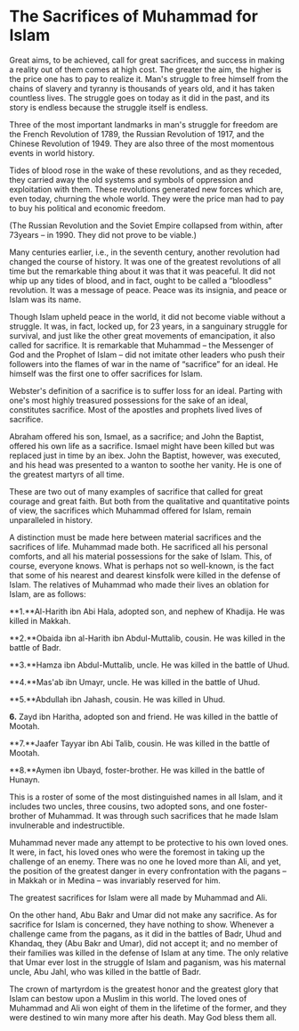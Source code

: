 The Sacrifices of Muhammad for Islam
====================================

Great aims, to be achieved, call for great sacrifices, and success in
making a reality out of them comes at high cost. The greater the aim,
the higher is the price one has to pay to realize it. Man's struggle to
free himself from the chains of slavery and tyranny is thousands of
years old, and it has taken countless lives. The struggle goes on today
as it did in the past, and its story is endless because the struggle
itself is endless.

Three of the most important landmarks in man's struggle for freedom are
the French Revolution of 1789, the Russian Revolution of 1917, and the
Chinese Revolution of 1949. They are also three of the most momentous
events in world history.

Tides of blood rose in the wake of these revolutions, and as they
receded, they carried away the old systems and symbols of oppression and
exploitation with them. These revolutions generated new forces which
are, even today, churning the whole world. They were the price man had
to pay to buy his political and economic freedom.

(The Russian Revolution and the Soviet Empire collapsed from within,
after 73years – in 1990. They did not prove to be viable.)

Many centuries earlier, i.e., in the seventh century, another revolution
had changed the course of history. It was one of the greatest
revolutions of all time but the remarkable thing about it was that it
was peaceful. It did not whip up any tides of blood, and in fact, ought
to be called a “bloodless” revolution. It was a message of peace. Peace
was its insignia, and peace or Islam was its name.

Though Islam upheld peace in the world, it did not become viable without
a struggle. It was, in fact, locked up, for 23 years, in a sanguinary
struggle for survival, and just like the other great movements of
emancipation, it also called for sacrifice. It is remarkable that
Muhammad – the Messenger of God and the Prophet of Islam – did not
imitate other leaders who push their followers into the flames of war in
the name of “sacrifice” for an ideal. He himself was the first one to
offer sacrifices for Islam.

Webster's definition of a sacrifice is to suffer loss for an ideal.
Parting with one's most highly treasured possessions for the sake of an
ideal, constitutes sacrifice. Most of the apostles and prophets lived
lives of sacrifice.

Abraham offered his son, Ismael, as a sacrifice; and John the Baptist,
offered his own life as a sacrifice. Ismael might have been killed but
was replaced just in time by an ibex. John the Baptist, however, was
executed, and his head was presented to a wanton to soothe her vanity.
He is one of the greatest martyrs of all time.

These are two out of many examples of sacrifice that called for great
courage and great faith. But both from the qualitative and quantitative
points of view, the sacrifices which Muhammad offered for Islam, remain
unparalleled in history.

A distinction must be made here between material sacrifices and the
sacrifices of life. Muhammad made both. He sacrificed all his personal
comforts, and all his material possessions for the sake of Islam. This,
of course, everyone knows. What is perhaps not so well-known, is the
fact that some of his nearest and dearest kinsfolk were killed in the
defense of Islam. The relatives of Muhammad who made their lives an
oblation for Islam, are as follows:

**1.**Al-Harith ibn Abi Hala, adopted son, and nephew of Khadija. He was
killed in Makkah.

**2.**Obaida ibn al-Harith ibn Abdul-Muttalib, cousin. He was killed in
the battle of Badr.

**3.**Hamza ibn Abdul-Muttalib, uncle. He was killed in the battle of
Uhud.

**4.**Mas'ab ibn Umayr, uncle. He was killed in the battle of Uhud.

**5.**Abdullah ibn Jahash, cousin. He was killed in Uhud.

**6.** Zayd ibn Haritha, adopted son and friend. He was killed in the
battle of Mootah.

**7.**Jaafer Tayyar ibn Abi Talib, cousin. He was killed in the battle
of Mootah.

**8.**Aymen ibn Ubayd, foster-brother. He was killed in the battle of
Hunayn.

This is a roster of some of the most distinguished names in all Islam,
and it includes two uncles, three cousins, two adopted sons, and one
foster-brother of Muhammad. It was through such sacrifices that he made
Islam invulnerable and indestructible.

Muhammad never made any attempt to be protective to his own loved ones.
It were, in fact, his loved ones who were the foremost in taking up the
challenge of an enemy. There was no one he loved more than Ali, and yet,
the position of the greatest danger in every confrontation with the
pagans – in Makkah or in Medina – was invariably reserved for him.

The greatest sacrifices for Islam were all made by Muhammad and Ali.

On the other hand, Abu Bakr and Umar did not make any sacrifice. As for
sacrifice for Islam is concerned, they have nothing to show. Whenever a
challenge came from the pagans, as it did in the battles of Badr, Uhud
and Khandaq, they (Abu Bakr and Umar), did not accept it; and no member
of their families was killed in the defense of Islam at any time. The
only relative that Umar ever lost in the struggle of Islam and paganism,
was his maternal uncle, Abu Jahl, who was killed in the battle of Badr.

The crown of martyrdom is the greatest honor and the greatest glory that
Islam can bestow upon a Muslim in this world. The loved ones of Muhammad
and Ali won eight of them in the lifetime of the former, and they were
destined to win many more after his death. May God bless them all.


